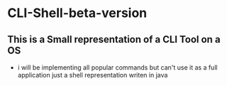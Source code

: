 # CLI-Shell-beta-version

## This is a Small representation of a CLI Tool on a OS 
- i will be implementing all popular commands but can't use it as a full application just a 
shell representation writen in java 
